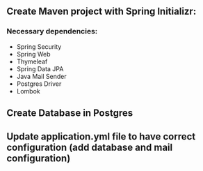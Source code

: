 ## Create Maven project with Spring Initializr:
### Necessary dependencies:
- Spring Security
- Spring Web
- Thymeleaf
- Spring Data JPA
- Java Mail Sender
- Postgres Driver
- Lombok

## Create Database in Postgres

## Update application.yml file to have correct configuration (add database and mail configuration)